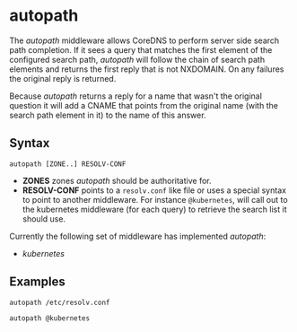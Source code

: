 # autopath

The *autopath* middleware allows CoreDNS to perform server side search path completion.
If it sees a query that matches the first element of the configured search path, *autopath* will
follow the chain of search path elements and returns the first reply that is not NXDOMAIN.
On any failures the original reply is returned.

Because *autopath* returns a reply for a name that wasn't the original question it will add a CNAME
that points from the original name (with the search path element in it) to the name of this answer.

## Syntax

~~~
autopath [ZONE..] RESOLV-CONF
~~~

* **ZONES** zones *autopath* should be authoritative for.
* **RESOLV-CONF** points to a `resolv.conf` like file or uses a special syntax to point to another
  middleware. For instance `@kubernetes`, will call out to the kubernetes middleware (for each
  query) to retrieve the search list it should use.

Currently the following set of middleware has implemented *autopath*:

* *kubernetes*

## Examples

~~~
autopath /etc/resolv.conf
~~~

~~~
autopath @kubernetes
~~~
